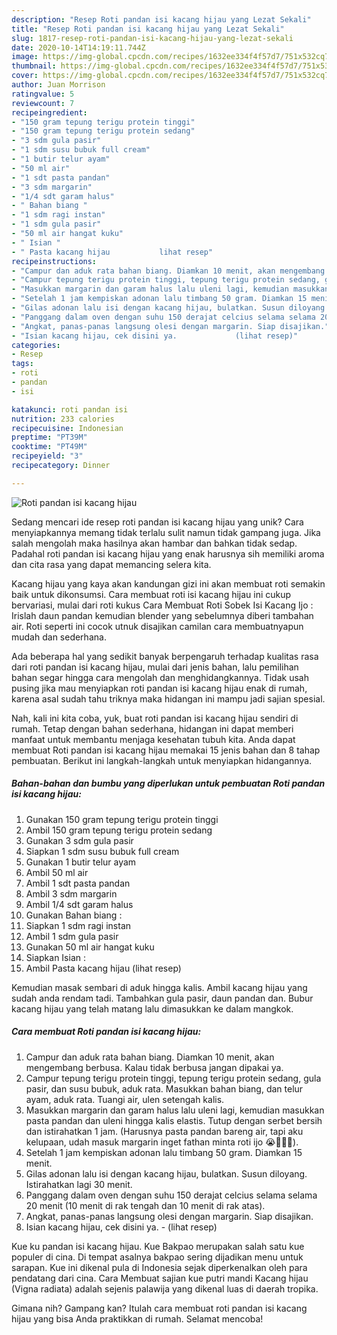 ```yaml
---
description: "Resep Roti pandan isi kacang hijau yang Lezat Sekali"
title: "Resep Roti pandan isi kacang hijau yang Lezat Sekali"
slug: 1817-resep-roti-pandan-isi-kacang-hijau-yang-lezat-sekali
date: 2020-10-14T14:19:11.744Z
image: https://img-global.cpcdn.com/recipes/1632ee334f4f57d7/751x532cq70/roti-pandan-isi-kacang-hijau-foto-resep-utama.jpg
thumbnail: https://img-global.cpcdn.com/recipes/1632ee334f4f57d7/751x532cq70/roti-pandan-isi-kacang-hijau-foto-resep-utama.jpg
cover: https://img-global.cpcdn.com/recipes/1632ee334f4f57d7/751x532cq70/roti-pandan-isi-kacang-hijau-foto-resep-utama.jpg
author: Juan Morrison
ratingvalue: 5
reviewcount: 7
recipeingredient:
- "150 gram tepung terigu protein tinggi"
- "150 gram tepung terigu protein sedang"
- "3 sdm gula pasir"
- "1 sdm susu bubuk full cream"
- "1 butir telur ayam"
- "50 ml air"
- "1 sdt pasta pandan"
- "3 sdm margarin"
- "1/4 sdt garam halus"
- " Bahan biang "
- "1 sdm ragi instan"
- "1 sdm gula pasir"
- "50 ml air hangat kuku"
- " Isian "
- " Pasta kacang hijau           lihat resep"
recipeinstructions:
- "Campur dan aduk rata bahan biang. Diamkan 10 menit, akan mengembang berbusa. Kalau tidak berbusa jangan dipakai ya."
- "Campur tepung terigu protein tinggi, tepung terigu protein sedang, gula pasir, dan susu bubuk, aduk rata. Masukkan bahan biang, dan telur ayam, aduk rata. Tuangi air, ulen setengah kalis."
- "Masukkan margarin dan garam halus lalu uleni lagi, kemudian masukkan pasta pandan dan uleni hingga kalis elastis. Tutup dengan serbet bersih dan istirahatkan 1 jam. (Harusnya pasta pandan bareng air, tapi aku kelupaan, udah masuk margarin inget fathan minta roti ijo 😭🤣🤣🤣)."
- "Setelah 1 jam kempiskan adonan lalu timbang 50 gram. Diamkan 15 menit."
- "Gilas adonan lalu isi dengan kacang hijau, bulatkan. Susun diloyang. Istirahatkan lagi 30 menit."
- "Panggang dalam oven dengan suhu 150 derajat celcius selama selama 20 menit (10 menit di rak tengah dan 10 menit di rak atas)."
- "Angkat, panas-panas langsung olesi dengan margarin. Siap disajikan."
- "Isian kacang hijau, cek disini ya.             (lihat resep)"
categories:
- Resep
tags:
- roti
- pandan
- isi

katakunci: roti pandan isi 
nutrition: 233 calories
recipecuisine: Indonesian
preptime: "PT39M"
cooktime: "PT49M"
recipeyield: "3"
recipecategory: Dinner

---
```



![Roti pandan isi kacang hijau](https://img-global.cpcdn.com/recipes/1632ee334f4f57d7/751x532cq70/roti-pandan-isi-kacang-hijau-foto-resep-utama.jpg)

Sedang mencari ide resep roti pandan isi kacang hijau yang unik? Cara menyiapkannya memang tidak terlalu sulit namun tidak gampang juga. Jika salah mengolah maka hasilnya akan hambar dan bahkan tidak sedap. Padahal roti pandan isi kacang hijau yang enak harusnya sih memiliki aroma dan cita rasa yang dapat memancing selera kita.

Kacang hijau yang kaya akan kandungan gizi ini akan membuat roti semakin baik untuk dikonsumsi. Cara membuat roti isi kacang hijau ini cukup bervariasi, mulai dari roti kukus Cara Membuat Roti Sobek Isi Kacang Ijo : Irislah daun pandan kemudian blender yang sebelumnya diberi tambahan air. Roti seperti ini cocok utnuk disajikan camilan cara membuatnyapun mudah dan sederhana.

Ada beberapa hal yang sedikit banyak berpengaruh terhadap kualitas rasa dari roti pandan isi kacang hijau, mulai dari jenis bahan, lalu pemilihan bahan segar hingga cara mengolah dan menghidangkannya. Tidak usah pusing jika mau menyiapkan roti pandan isi kacang hijau enak di rumah, karena asal sudah tahu triknya maka hidangan ini mampu jadi sajian spesial.


Nah, kali ini kita coba, yuk, buat roti pandan isi kacang hijau sendiri di rumah. Tetap dengan bahan sederhana, hidangan ini dapat memberi manfaat untuk membantu menjaga kesehatan tubuh kita. Anda dapat membuat Roti pandan isi kacang hijau memakai 15 jenis bahan dan 8 tahap pembuatan. Berikut ini langkah-langkah untuk menyiapkan hidangannya.

<!--inarticleads1-->

##### Bahan-bahan dan bumbu yang diperlukan untuk pembuatan Roti pandan isi kacang hijau:

1. Gunakan 150 gram tepung terigu protein tinggi
1. Ambil 150 gram tepung terigu protein sedang
1. Gunakan 3 sdm gula pasir
1. Siapkan 1 sdm susu bubuk full cream
1. Gunakan 1 butir telur ayam
1. Ambil 50 ml air
1. Ambil 1 sdt pasta pandan
1. Ambil 3 sdm margarin
1. Ambil 1/4 sdt garam halus
1. Gunakan  Bahan biang :
1. Siapkan 1 sdm ragi instan
1. Ambil 1 sdm gula pasir
1. Gunakan 50 ml air hangat kuku
1. Siapkan  Isian :
1. Ambil  Pasta kacang hijau           (lihat resep)


Kemudian masak sembari di aduk hingga kalis. Ambil kacang hijau yang sudah anda rendam tadi. Tambahkan gula pasir, daun pandan dan. Bubur kacang hijau yang telah matang lalu dimasukkan ke dalam mangkok. 

<!--inarticleads2-->

##### Cara membuat Roti pandan isi kacang hijau:

1. Campur dan aduk rata bahan biang. Diamkan 10 menit, akan mengembang berbusa. Kalau tidak berbusa jangan dipakai ya.
1. Campur tepung terigu protein tinggi, tepung terigu protein sedang, gula pasir, dan susu bubuk, aduk rata. Masukkan bahan biang, dan telur ayam, aduk rata. Tuangi air, ulen setengah kalis.
1. Masukkan margarin dan garam halus lalu uleni lagi, kemudian masukkan pasta pandan dan uleni hingga kalis elastis. Tutup dengan serbet bersih dan istirahatkan 1 jam. (Harusnya pasta pandan bareng air, tapi aku kelupaan, udah masuk margarin inget fathan minta roti ijo 😭🤣🤣🤣).
1. Setelah 1 jam kempiskan adonan lalu timbang 50 gram. Diamkan 15 menit.
1. Gilas adonan lalu isi dengan kacang hijau, bulatkan. Susun diloyang. Istirahatkan lagi 30 menit.
1. Panggang dalam oven dengan suhu 150 derajat celcius selama selama 20 menit (10 menit di rak tengah dan 10 menit di rak atas).
1. Angkat, panas-panas langsung olesi dengan margarin. Siap disajikan.
1. Isian kacang hijau, cek disini ya. -             (lihat resep)


Kue ku pandan isi kacang hijau. Kue Bakpao merupakan salah satu kue populer di cina. Di tempat asalnya bakpao sering dijadikan menu untuk sarapan. Kue ini dikenal pula di Indonesia sejak diperkenalkan oleh para pendatang dari cina. Cara Membuat sajian kue putri mandi Kacang hijau (Vigna radiata) adalah sejenis palawija yang dikenal luas di daerah tropika. 

Gimana nih? Gampang kan? Itulah cara membuat roti pandan isi kacang hijau yang bisa Anda praktikkan di rumah. Selamat mencoba!
